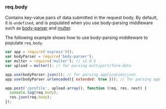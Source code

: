 <!---
 Copyright (c) 2016 StrongLoop, IBM, and Express Contributors
 License: MIT
-->

<h3 id='req.body'>req.body</h3>

Contains key-value pairs of data submitted in the request body.
By default, it is `undefined`, and is populated when you use body-parsing middleware such
as [body-parser](https://www.npmjs.org/package/body-parser) and [multer](https://www.npmjs.org/package/multer).

The following example shows how to use body-parsing middleware to populate `req.body`.

```js
var app = require('express')();
var bodyParser = require('body-parser');
var multer = require('multer'); // v1.0.5
var upload = multer(); // for parsing multipart/form-data

app.use(bodyParser.json()); // for parsing application/json
app.use(bodyParser.urlencoded({ extended: true })); // for parsing application/x-www-form-urlencoded

app.post('/profile', upload.array(), function (req, res, next) {
  console.log(req.body);
  res.json(req.body);
});
```
